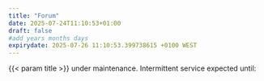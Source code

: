 ```yaml
---
title: "Forum"
date: 2025-07-24T11:10:53+01:00
draft: false
#add years months days
expirydate: 2025-07-26 11:10:53.399738615 +0100 WEST
---
```

{{< param title >}}
under maintenance.
Intermittent service expected until: